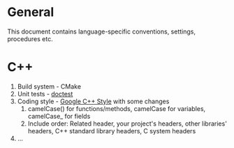 # General
This document contains language-specific conventions, settings, procedures etc.

# C++
1. Build system - CMake
2. Unit tests - [doctest](https://github.com/doctest/doctest)
3. Coding style - [Google C++ Style](https://google.github.io/styleguide/cppguide.html) with some changes
    1. camelCase() for functions/methods, camelCase for variables, camelCase_ for fields
    2. Include order: Related header, your project's headers, other libraries' headers, C++ standard library headers, C system headers
4. ...
